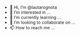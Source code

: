 - 👋 Hi, I’m @lautarognota
- 👀 I’m interested in ...
- 🌱 I’m currently learning ...
- 💞️ I’m looking to collaborate on ...
- 📫 How to reach me ...

<!---
lautarognota/lautarognota is a ✨ special ✨ repository because its `README.md` (this file) appears on your GitHub profile.
You can click the Preview link to take a look at your changes.
--->
